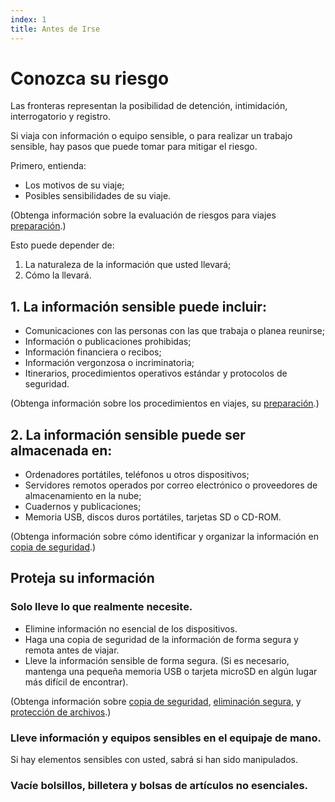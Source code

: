 ```yaml
---
index: 1
title: Antes de Irse
---
```

# Conozca su riesgo

Las fronteras representan la posibilidad de detención, intimidación, interrogatorio y registro.

Si viaja con información o equipo sensible, o para realizar un trabajo sensible, hay pasos que puede tomar para mitigar el riesgo.

Primero, entienda:

*   Los motivos de su viaje;
*   Posibles sensibilidades de su viaje.

(Obtenga información sobre la evaluación de riesgos para viajes [preparación](umbrella://travel/preparation).)

Esto puede depender de:

1. La naturaleza de la información que usted llevará;
2. Cómo la llevará.

## 1. La información sensible puede incluir:

*   Comunicaciones con las personas con las que trabaja o planea reunirse;
*   Información o publicaciones prohibidas;
*   Información financiera o recibos;
*   Información vergonzosa o incriminatoria;
*   Itinerarios, procedimientos operativos estándar y protocolos de seguridad.

(Obtenga información sobre los procedimientos en viajes, su [preparación](umbrella://travel/preparation).)

## 2. La información sensible puede ser almacenada en:

*   Ordenadores portátiles, teléfonos u otros dispositivos;
*   Servidores remotos operados por correo electrónico o proveedores de almacenamiento en la nube;
*   Cuadernos y publicaciones;
*   Memoria USB, discos duros portátiles, tarjetas SD o CD-ROM.

(Obtenga información sobre cómo identificar y organizar la información en [copia de seguridad](umbrella://information/backing-up).)

## Proteja su información

### Solo lleve lo que realmente necesite.

* Elimine información no esencial de los dispositivos.
* Haga una copia de seguridad de la información de forma segura y remota antes de viajar.
* Lleve la información sensible de forma segura. (Si es necesario, mantenga una pequeña memoria USB o tarjeta microSD en algún lugar más difícil de encontrar).

(Obtenga información sobre [copia de seguridad](umbrella://information/backing-up), [eliminación segura](umbrella://information/safely-deleting), y [protección de archivos](umbrella://information/protecting-files).)

### Lleve información y equipos sensibles en el equipaje de mano.
Si hay elementos sensibles con usted, sabrá si han sido manipulados.

### Vacíe bolsillos, billetera y bolsas de artículos no esenciales.